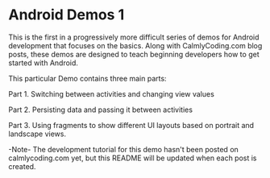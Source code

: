 Android Demos 1
===============

This is the first in a progressively more difficult series of demos 
for Android development that focuses on the basics. Along with CalmlyCoding.com 
blog posts, these demos are designed to teach beginning developers 
how to get started with Android.

This particular Demo contains three main parts:

Part 1. Switching between activities and changing view values

Part 2. Persisting data and passing it between activities

Part 3. Using fragments to show different UI layouts based on portrait and landscape views.

-Note- The development tutorial for this demo hasn't been posted on calmlycoding.com yet, but this README will be
updated when each post is created.

